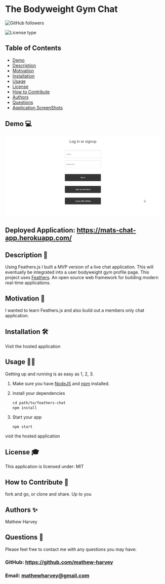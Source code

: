 # The Bodyweight Gym Chat
![GitHub followers](https://img.shields.io/github/followers/mathew-harvey?style=social)

![License type](https://img.shields.io/badge/License-MIT-Blue)

## Table of Contents
- [Demo](##Demo-)
- [Description](##Description-)
- [Motivation](#Motivation-)
- [Installation](#Installation-)
- [Usage](#Usage-)
- [License](#License-)
- [How to Contribute](#How-to-Contribute-)
- [Authors](#Authors-)
- [Questions](#Questions-)
- [Application ScreenShots](#Application-ScreenShots-)
## Demo 💻
![Demo Video](/assets/chat.gif)
## Deployed Application:  https://mats-chat-app.herokuapp.com/
## Description 🧐
Using Feathers.js I built a MVP version of a live chat application. This will eventually be integrated into a user bodyweight gym profile page. This project uses [Feathers](http://feathersjs.com). An open source web framework for building modern real-time applications.
## Motivation 🚀
I wanted to learn Feathers.js and also build out a members only chat application.
## Installation 🛠️
Visit the hosted application
## Usage 🏃‍♀️
Getting up and running is as easy as 1, 2, 3.

1. Make sure you have [NodeJS](https://nodejs.org/) and [npm](https://www.npmjs.com/) installed.
2. Install your dependencies

    ```
    cd path/to/feathers-chat
    npm install
    ```

3. Start your app

    ```
    npm start
    ```
visit the hosted application
## License 🎓
This application is licensed under: MIT
## How to Contribute 🍰
fork and go, or clone and share. Up to you
## Authors ✨
Mathew Harvey
## Questions 🤔
Please feel free to contact me with any questions you may have: 


### GitHub: https://github.com/mathew-harvey

### Email: mathewharvey@gmail.com


